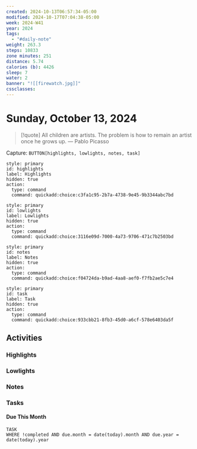 ```yaml
---
created: 2024-10-13T06:57:34-05:00
modified: 2024-10-17T07:04:38-05:00
week: 2024-W41
year: 2024
tags:
  - "#daily-note"
weight: 263.3
steps: 10833
zone minutes: 251
distance: 5.74
calories (b): 4426
sleep: 7
water: 2
banner: "![[firewatch.jpg]]"
cssclasses: 
---
```

# Sunday, October 13, 2024

> [!quote] All children are artists. The problem is how to remain an artist once he grows up.
> — Pablo Picasso

Capture: `BUTTON[highlights, lowlights, notes, task]`

```meta-bind-button
style: primary
id: highlights
label: Highlights
hidden: true
action:
  type: command
  command: quickadd:choice:c3fa1c95-2b7a-4738-9e45-9b3344abc7bd
```

```meta-bind-button
style: primary
id: lowlights
label: Lowlights
hidden: true
action:
  type: command
  command: quickadd:choice:3116e09d-7000-4a73-9706-471c7b2503bd
```

```meta-bind-button
style: primary
id: notes
label: Notes
hidden: true
action:
  type: command
  command: quickadd:choice:f04724da-b9ad-4aa8-aef0-f7fb2ae5c7e4
```

```meta-bind-button
style: primary
id: task
label: Task
hidden: true
action:
  type: command
  command: quickadd:choice:933cbb21-8fb3-45d0-a6cf-578e6403da5f
```

## Activities

### Highlights
 
### Lowlights

### Notes

### Tasks

#### Due This Month

```dataview
TASK
WHERE !completed AND due.month = date(today).month AND due.year = date(today).year
```